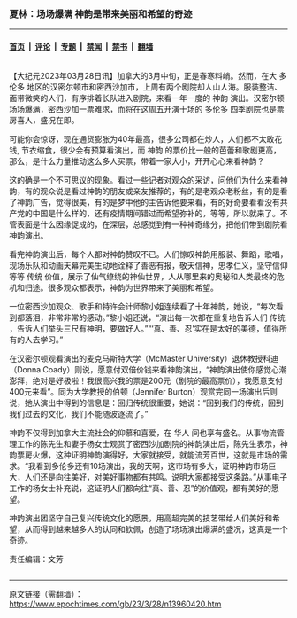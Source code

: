 ### 夏林：场场爆满 神韵是带来美丽和希望的奇迹

---

#### [首页](../../../..?n13960420) &nbsp;|&nbsp; [评论](../../../../../epoch-comment?n13960420) &nbsp;|&nbsp; [专题](../../../../../epoch-special?n13960420) &nbsp;|&nbsp; [禁闻](../../../../../epoch-news?n13960420) &nbsp;|&nbsp; [禁书](../../../../../books?n13960420) &nbsp;|&nbsp; [翻墙](https://github.com/gfw-breaker/nogfw/blob/master/README.md?n13960420)


<div class="column" id="artbody" itemprop="articleBody">
 <!-- article content begin -->
 <p>
  【大纪元2023年03月28日讯】加拿大的3月中旬，正是春寒料峭。然而，在大
  <ok href="https://www.epochtimes.com/gb/tag/%E5%A4%9A%E4%BC%A6%E5%A4%9A.html">
   多伦多
  </ok>
  地区的汉密尔顿市和密西沙加市，上周有两个剧院却人山人海。服装整洁、面带微笑的人们，有序排着长队进入剧院，来看一年一度的
  <ok href="https://www.epochtimes.com/gb/tag/%E7%A5%9E%E9%9F%B5.html">
   神韵
  </ok>
  演出。汉密尔顿场场爆满，密西沙加一票难求，而将在这周五开演十场的
  <ok href="https://www.epochtimes.com/gb/tag/%E5%A4%9A%E4%BC%A6%E5%A4%9A.html">
   多伦多
  </ok>
  四季剧院也是票房喜人，盛况在即。
 </p>
 <p>
  可能你会惊讶，现在通货膨胀为40年最高，很多公司都在炒人，人们都不太敢花钱, 节衣缩食，很少会有预算看演出，而
  <ok href="https://www.epochtimes.com/gb/tag/%E7%A5%9E%E9%9F%B5.html">
   神韵
  </ok>
  的票价比一般的芭蕾和歌剧更高，那么，是什么力量推动这么多人买票，带着一家大小，开开心心来看神韵？
 </p>
 <p>
  这的确是一个不可思议的现象。看过一些记者对观众的采访，问他们为什么来看神韵，有的观众说是看过神韵的朋友或亲友推荐的，有的是老观众老粉丝，有的是看了神韵广告，觉得很美，有的是梦中他的主告诉他要来看，有的好奇要看看没有共产党的中国是什么样的，还有疫情期间错过而希望弥补的，等等，所以就来了。不管表面是什么因缘促成的，在深层，总感觉到有一种神奇缘分，把他们带到剧院看神韵演出。
 </p>
 <p>
  看完神韵演出后，每个人都对神韵赞叹不已。人们惊叹神韵用服装、舞蹈，歌唱，现场乐队和动画天幕完美生动地诠释了善恶有报，敬天信神，忠孝仁义，坚守信仰等等
  <ok href="https://www.epochtimes.com/gb/tag/%E4%BC%A0%E7%BB%9F.html">
   传统
  </ok>
  价值，展示了仙气缭绕的神仙世界，人从哪里来的奥秘和人类最终的危机和归途。很多观众都表示，神韵为世界带来了美丽和希望。
 </p>
 <p>
  一位密西沙加观众、歌手和特许会计师黎小姐连续看了十年神韵，她说，“每次看到都落泪，非常非常的感动。”黎小姐还说，“演出每一次都在重复地告诉人们
  <ok href="https://www.epochtimes.com/gb/tag/%E4%BC%A0%E7%BB%9F.html">
   传统
  </ok>
  ，告诉人们举头三尺有神明，要做好人。”“‘真、善、忍’实在是太好的美德，值得所有的人去学习。”
 </p>
 <p>
  在汉密尔顿观看演出的麦克马斯特大学（McMaster University）退休教授科迪（Donna Coady）则说，愿意付双倍价钱来看神韵演出，“神韵演出使你感觉心潮澎拜，绝对是好极啦！我很高兴我的票是200元（剧院的最高票价），我愿意支付400元来看”。同为大学教授的伯顿（Jennifer Burton）观赏完同一场演出后则说，她从演出中得到的信息是：回归传统很重要，她说：“回到我们的传统，回到我们过去的文化，我们不能随波逐流了。”
 </p>
 <p>
  神韵不仅得到加拿大主流社会的仰慕和喜爱，在
  <ok href="https://www.epochtimes.com/gb/tag/%E5%8D%8E%E4%BA%BA.html">
   华人
  </ok>
  间也享有盛名。从事物流管理工作的陈先生和妻子杨女士观赏了密西沙加剧院的神韵演出后，陈先生表示，神韵票房火爆，这种证明神韵演得好，大家就接受，就能流芳百世，这就是市场的需求。“我看到多伦多还有10场演出，我的天啊，这市场有多大，证明神韵市场巨大，人们还是向往美好，对美好事物都有共鸣。说明大家都接受这条路。”从事电子工作的杨女士补充说，这证明人们都向往“真、善、忍”的价值观，都有美好的愿望。
 </p>
 <p>
  神韵演出团坚守自己复兴传统文化的愿景，用高超完美的技艺带给人们美好和希望，从而得到越来越多人的认同和钦佩，创造了场场演出爆满的盛况，这真是一个奇迹。
 </p>
 <p>
  责任编辑：文芳
 </p>
 <!-- article content end -->
</div>


---

原文链接（需翻墙）：https://www.epochtimes.com/gb/23/3/28/n13960420.htm